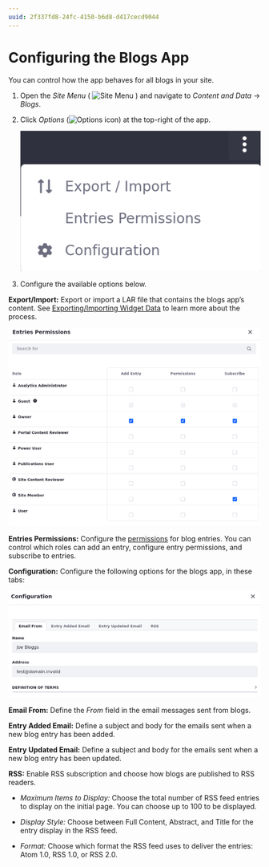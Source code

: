 ```yaml
---
uuid: 2f337fd8-24fc-4150-b6d8-d417cecd9044
---
```

# Configuring the Blogs App

You can control how the app behaves for all blogs in your site.

1. Open the *Site Menu* ( ![Site Menu](../../images/icon-product-menu.png) ) and navigate to *Content and Data* &rarr; *Blogs*.

1. Click *Options* (![Options icon](../../images/icon-options.png)) at the top-right of the app.

   ![Click on the options icon to configure your blogs app.](configuring-the-blogs-app/images/01.png)

1. Configure the available options below.

**Export/Import:** Export or import a LAR file that contains the blogs app’s content. See [Exporting/Importing Widget Data](../../site-building/creating-pages/page-fragments-and-widgets/using-widgets/configuring-widgets/exporting-importing-widget-data.md) to learn more about the process.

![Export/import the blogs app's content.](configuring-the-blogs-app/images/02.png)

**Entries Permissions:** Configure the [permissions](./blog-permissions-reference.md) for blog entries. You can control which roles can add an entry, configure entry permissions, and subscribe to entries.

**Configuration:** Configure the following options for the blogs app, in these tabs:

![In Configuration, you can set email and RSS options](configuring-the-blogs-app/images/03.png)

**Email From:** Define the *From* field in the email messages sent from blogs.

**Entry Added Email:** Define a subject and body for the emails sent when a new blog entry has been added.

**Entry Updated Email:** Define a subject and body for the emails sent when a new blog entry has been updated.

**RSS:** Enable RSS subscription and choose how blogs are published to RSS readers.

- *Maximum Items to Display:* Choose the total number of RSS feed entries to display on the initial page. You can choose up to 100 to be displayed.

- *Display Style:* Choose between Full Content, Abstract, and Title for the entry display in the RSS feed.

- *Format:* Choose which format the RSS feed uses to deliver the entries: Atom 1.0, RSS 1.0, or RSS 2.0.
